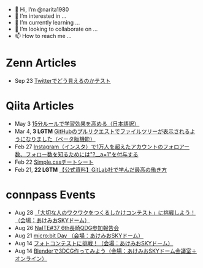 - 👋 Hi, I’m @narita1980
- 👀 I’m interested in ...
- 🌱 I’m currently learning ...
- 💞️ I’m looking to collaborate on ...
- 📫 How to reach me ...

# Zenn Articles

<!-- profile updater begin: zenn -->
- Sep 23 [Twitterでどう見えるのかテスト](https://zenn.dev/narita1980/articles/cbb21f8d7f785752d6ac)
<!-- profile updater end: zenn -->

# Qiita Articles

<!-- profile updater begin: qiita -->
- May 3 [15分ルールで学習効果を高める（日本語訳）](https://qiita.com/narita1980/items/d0ad5246344fc6e4380f)
- Mar 4, **3 LGTM** [GitHubのプルリクエストでファイルツリーが表示されるようになりました（ベータ版機能）](https://qiita.com/narita1980/items/bee2c5232342a51e0415)
- Feb 27 [Instagram（インスタ）で1万人を超えたアカウントのフォロアー数、フォロー数を知るためには"?__a=1"を付与する](https://qiita.com/narita1980/items/630b7014fa893461b991)
- Feb 22 [Simple.cssチートシート](https://qiita.com/narita1980/items/fd2ccf0e91944aab9fd5)
- Feb 21, **22 LGTM** [【公式資料】GitLab社で学んだ最高の働き方](https://qiita.com/narita1980/items/d7d142c2bb6312cb9ad6)
<!-- profile updater end: qiita -->

# connpass Events

<!-- profile updater begin: connpass -->
- Aug 28 [「大切な人のワクワクをつくるしかけコンテスト」に挑戦しよう！（会場：あけみおSKYドーム）](https://coderdojo-nago.connpass.com/event/256167/)
- Aug 26 [NaITE#37 6th長崎QDG参加報告会](https://nagasaki-it-engineers.connpass.com/event/256070/)
- Aug 21 [micro:bit Day （会場：あけみおSKYドーム）](https://coderdojo-nago.connpass.com/event/254982/)
- Aug 14 [フォトコンテストに挑戦！（会場：あけみおSKYドーム）](https://coderdojo-nago.connpass.com/event/256073/)
- Aug 14 [Blenderで3DCG作ってみよう（会場：あけみおSKYドーム会議室＋オンライン）](https://coderdojo-nago.connpass.com/event/254937/)
<!-- profile updater end: connpass -->

<!---
narita1980/narita1980 is a ✨ special ✨ repository because its `README.md` (this file) appears on your GitHub profile.
You can click the Preview link to take a look at your changes.
--->

